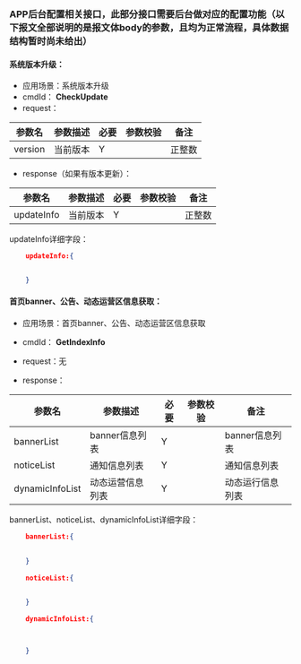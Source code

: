 ### APP后台配置相关接口，此部分接口需要后台做对应的配置功能（以下报文全部说明的是报文体body的参数，且均为正常流程，具体数据结构暂时尚未给出）

#### 系统版本升级：
* 应用场景：系统版本升级
* cmdId： **CheckUpdate**
* request：

|参数名|参数描述|必要|参数校验|备注|
|-|-|-|-|-|
|version|当前版本|Y| |正整数|

* response（如果有版本更新）：

|参数名|参数描述|必要|参数校验|备注|
|-|-|-|-|-|
|updateInfo|当前版本|Y| |正整数|

updateInfo详细字段：
```json
    updateInfo:{


    }
```

#### 首页banner、公告、动态运营区信息获取：

* 应用场景：首页banner、公告、动态运营区信息获取
* cmdId： **GetIndexInfo**
* request：无

* response：

|参数名|参数描述|必要|参数校验|备注|
|-|-|-|-|-|
|bannerList|banner信息列表|Y| | banner信息列表|
|noticeList|通知信息列表|Y| | 通知信息列表|
|dynamicInfoList|动态运营信息列表|Y| | 动态运行信息列表|

bannerList、noticeList、dynamicInfoList详细字段：
```json
    bannerList:{

    
    }
    
    noticeList:{

    
    }
    
    dynamicInfoList:{



    } 
```



